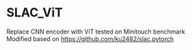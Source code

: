 # SLAC_ViT
Replace CNN encoder with ViT tested on Minitouch benchmark \
Modified based on https://github.com/ku2482/slac.pytorch
